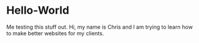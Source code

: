 # Hello-World
Me testing this stuff out.
Hi, my name is Chris and I am trying to learn how to make better websites for my clients.
